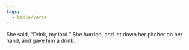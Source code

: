 ```yaml
---
tags:
  - bible/verse
---
```

She said, “Drink, my lord.” She hurried, and let down her pitcher on her hand, and gave him a drink.